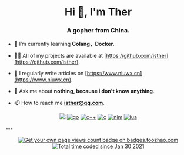 <h1 align="center">Hi 👋, I'm Ther</h1>
<h3 align="center">A gopher from China.</h3>



- 🌱 I’m currently learning **Golang、Docker**.

- 👨‍💻 All of my projects are available at [https://github.com/isther](https://github.com/isther).

- 📝 I regularly write articles on [https://www.niuwx.cn](https://www.niuwx.cn).

- 💬 Ask me about **nothing, because i don't know anything**.

- 📫 How to reach me **isther@qq.com**.

<p align="center">
 <a href="#!"><img src="https://img.shields.io/badge/Neovim-303030?style=flat-square&logo=Neovim" /></a>
<a href="#!"><img alt="go" src="https://img.shields.io/badge/Go-FCEAE5?style=flat-square&logo=Go"></a>
<a href="#!"><img alt="c++" src="https://img.shields.io/badge/C++-f34b7d?style=flat-square&logo=c%2b%2b"></a>
<a href="#!"><img alt="c" src=" https://img.shields.io/badge/C-yellowgreen?style=flat-square&logo=C"></a>
<a href="#!"><img alt="nim" src="https://img.shields.io/badge/Nim-blue?style=flat-square&logo=Nim"></a>
<a href="#!"><img alt="lua" src=" https://img.shields.io/badge/Lua-informational?style=flat-square&logo=Lua"></a>
</p>
---
<p align="center">  
<a href="https://badges.toozhao.com/stats/01FQP76TP6ZBNKKYXKKWX9BGJ8"><img src="https://badges.toozhao.com/badges/01FQP76TP6ZBNKKYXKKWX9BGJ8/blue.svg" alt="Get your own page views count badge on badges.toozhao.com" /></a>
<a href="https://wakatime.com/@4b53d00f-9d2e-4966-822f-ea918cbec9e7"><img src="https://wakatime.com/badge/user/4b53d00f-9d2e-4966-822f-ea918cbec9e7.svg" alt="Total time coded since Jan 30 2021" /></a>
</p>
